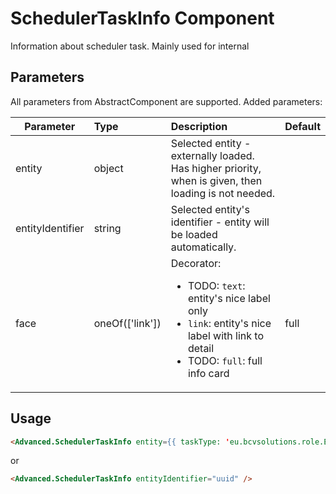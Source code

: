 # SchedulerTaskInfo Component

Information about scheduler task. Mainly used for internal

## Parameters

All parameters from AbstractComponent are supported. Added parameters:

| Parameter | Type | Description | Default  |
| --- | :--- | :--- | :--- |
| entity | object  |  Selected entity - externally loaded.  Has higher priority, when is given, then loading is not needed. |  |
| entityIdentifier | string  |  Selected entity's identifier - entity will be loaded automatically.  |  |
| face | oneOf(['link'])  |  Decorator: <ul><li>TODO:  `text`: entity's nice label only</li><li>`link`: entity's nice label with link to detail</li><li>TODO: `full`: full info card</li></ul>  |  full |


## Usage

```html
<Advanced.SchedulerTaskInfo entity={{ taskType: 'eu.bcvsolutions.role.ExcludeTask' }}/>
```

or

```html
<Advanced.SchedulerTaskInfo entityIdentifier="uuid" />
```
